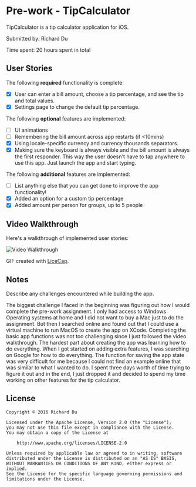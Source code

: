 # Pre-work - TipCalculator

TipCalculator is a tip calculator application for iOS.

Submitted by: Richard Du

Time spent: 20 hours spent in total

## User Stories

The following **required** functionality is complete:

* [x] User can enter a bill amount, choose a tip percentage, and see the tip and total values.
* [x] Settings page to change the default tip percentage.

The following **optional** features are implemented:
* [ ] UI animations
* [ ] Remembering the bill amount across app restarts (if <10mins)
* [x] Using locale-specific currency and currency thousands separators.
* [x] Making sure the keyboard is always visible and the bill amount is always the first responder. This way the user doesn't have to tap anywhere to use this app. Just launch the app and start typing.

The following **additional** features are implemented:

- [ ] List anything else that you can get done to improve the app functionality!
- [x] Added an option for a custom tip percentage
- [x] Added amount per person for groups, up to 5 people

## Video Walkthrough 

Here's a walkthrough of implemented user stories:

<img src=http://i.imgur.com/ZxGf7Mg.gif title='Video Walkthrough' width='' alt='Video Walkthrough' />

GIF created with [LiceCap](http://www.cockos.com/licecap/).

## Notes

Describe any challenges encountered while building the app.

The biggest challenge I faced in the beginning was figuring out how I would complete the pre-work assignment. I only had access to Windows Operating systems at home and I did
not want to buy a Mac just to do the assignment. But then I searched online and found out that I could use a virtual machine to run MacOS to create the app on XCode. Completing the
basic app functions was not too challenging since I just followed the video walkthrough. The hardest part about creating the app was learning how to do everything. When I got started
on adding extra features, I was searching on Google for how to do everything. The function for saving the app state was very difficult for me because I could not find an example
online that was similar to what I wanted to do. I spent three days worth of time trying to figure it out and in the end, I just dropped it and decided to spend my time working on
other features for the tip calculator.

## License

    Copyright © 2016 Richard Du

    Licensed under the Apache License, Version 2.0 (the "License");
    you may not use this file except in compliance with the License.
    You may obtain a copy of the License at

        http://www.apache.org/licenses/LICENSE-2.0

    Unless required by applicable law or agreed to in writing, software
    distributed under the License is distributed on an "AS IS" BASIS,
    WITHOUT WARRANTIES OR CONDITIONS OF ANY KIND, either express or implied.
    See the License for the specific language governing permissions and
    limitations under the License.
